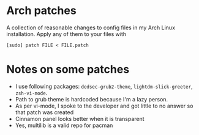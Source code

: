 # Arch patches
A collection of reasonable changes to config files in my Arch Linux
installation. Apply any of them to your files with

    [sudo] patch FILE < FILE.patch
# Notes on some patches
* I use following packages: `dedsec-grub2-theme`, `lightdm-slick-greeter`,
  `zsh-vi-mode`.
* Path to grub theme is hardcoded because I'm a lazy person.
* As per vi-mode, I spoke to the developer and got little to no answer so that
  patch was created
* Cinnamon panel looks better when it is transparent
* Yes, multilib is a valid repo for pacman

<!-- vim:set tw=78: -->
